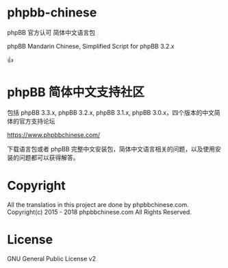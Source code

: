 # phpbb-chinese

phpBB 官方认可 简体中文语言包

phpBB Mandarin Chinese, Simplified Script for phpBB 3.2.x

 :+1:

# phpBB 简体中文支持社区

包括 phpBB 3.3.x, phpBB 3.2.x, phpBB 3.1.x, phpBB 3.0.x，四个版本的中文简体的官方支持论坛

https://www.phpbbchinese.com/

下载语言包或者 phpBB 完整中文安装包，简体中文语言相关的问题，以及使用安装的问题都可以获得解答。

# Copyright
All the translatios in this project are done by phpbbchinese.com.
Copyright(c) 2015 - 2018 phpbbchinese.com All Rights Reserved. 

# License

GNU General Public License v2

